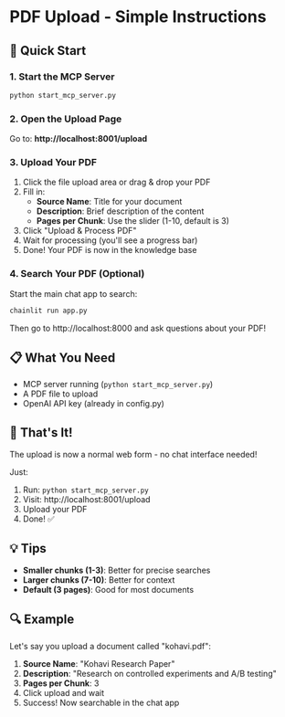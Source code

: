 # PDF Upload - Simple Instructions

## 🚀 Quick Start

### 1. Start the MCP Server
```bash
python start_mcp_server.py
```

### 2. Open the Upload Page
Go to: **http://localhost:8001/upload**

### 3. Upload Your PDF
1. Click the file upload area or drag & drop your PDF
2. Fill in:
   - **Source Name**: Title for your document
   - **Description**: Brief description of the content
   - **Pages per Chunk**: Use the slider (1-10, default is 3)
3. Click "Upload & Process PDF"
4. Wait for processing (you'll see a progress bar)
5. Done! Your PDF is now in the knowledge base

### 4. Search Your PDF (Optional)
Start the main chat app to search:
```bash
chainlit run app.py
```
Then go to http://localhost:8000 and ask questions about your PDF!

## 📋 What You Need

- MCP server running (`python start_mcp_server.py`)
- A PDF file to upload
- OpenAI API key (already in config.py)

## 🎯 That's It!

The upload is now a normal web form - no chat interface needed!

Just:
1. Run: `python start_mcp_server.py`
2. Visit: http://localhost:8001/upload
3. Upload your PDF
4. Done! ✅

## 💡 Tips

- **Smaller chunks (1-3)**: Better for precise searches
- **Larger chunks (7-10)**: Better for context
- **Default (3 pages)**: Good for most documents

## 🔍 Example

Let's say you upload a document called "kohavi.pdf":

1. **Source Name**: "Kohavi Research Paper"
2. **Description**: "Research on controlled experiments and A/B testing"
3. **Pages per Chunk**: 3
4. Click upload and wait
5. Success! Now searchable in the chat app

